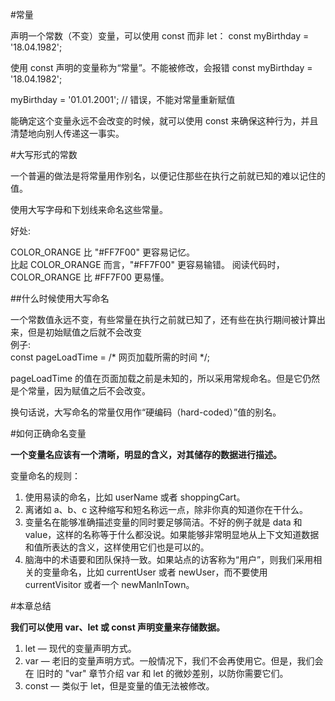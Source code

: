 #常量

声明一个常数（不变）变量，可以使用 const 而非 let：
const myBirthday = '18.04.1982';

使用 const 声明的变量称为“常量”。不能被修改，会报错
const myBirthday = '18.04.1982';

myBirthday = '01.01.2001'; // 错误，不能对常量重新赋值

能确定这个变量永远不会改变的时候，就可以使用 const 来确保这种行为，并且清楚地向别人传递这一事实。

#大写形式的常数

一个普遍的做法是将常量用作别名，以便记住那些在执行之前就已知的难以记住的值。

使用大写字母和下划线来命名这些常量。

好处:

COLOR_ORANGE 比 "#FF7F00" 更容易记忆。   
比起 COLOR_ORANGE 而言，"#FF7F00" 更容易输错。
阅读代码时，COLOR_ORANGE 比 #FF7F00 更易懂。

##什么时候使用大写命名

一个常数值永远不变，有些常量在执行之前就已知了，还有些在执行期间被计算出来，但是初始赋值之后就不会改变  
例子:   
const pageLoadTime = /* 网页加载所需的时间 */;

pageLoadTime 的值在页面加载之前是未知的，所以采用常规命名。但是它仍然是个常量，因为赋值之后不会改变。

换句话说，大写命名的常量仅用作“硬编码（hard-coded）”值的别名。

#如何正确命名变量

**一个变量名应该有一个清晰，明显的含义，对其储存的数据进行描述。**

变量命名的规则：    

1. 使用易读的命名，比如 userName 或者 shoppingCart。
2. 离诸如 a、b、c 这种缩写和短名称远一点，除非你真的知道你在干什么。
3. 变量名在能够准确描述变量的同时要足够简洁。不好的例子就是 data 和 value，这样的名称等于什么都没说。如果能够非常明显地从上下文知道数据和值所表达的含义，这样使用它们也是可以的。
4. 脑海中的术语要和团队保持一致。如果站点的访客称为“用户”，则我们采用相关的变量命名，比如 currentUser 或者 newUser，而不要使用 currentVisitor 或者一个 newManInTown。

#本章总结

**我们可以使用 var、let 或 const 声明变量来存储数据。**

1. let — 现代的变量声明方式。
2. var — 老旧的变量声明方式。一般情况下，我们不会再使用它。但是，我们会在 旧时的 "var" 章节介绍 var 和 let 的微妙差别，以防你需要它们。
3. const — 类似于 let，但是变量的值无法被修改。